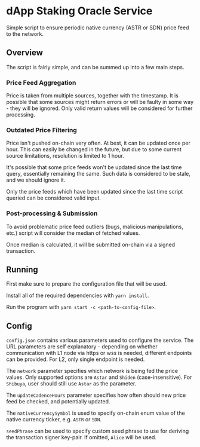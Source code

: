 # dApp Staking Oracle Service

Simple script to ensure periodic native currency (ASTR or SDN) price feed to the network.

## Overview

The script is fairly simple, and can be summed up into a few main steps.

### Price Feed Aggregation

Price is taken from multiple sources, together with the timestamp.
It is possible that some sources might return errors or will be faulty in some way - they will be ignored.
Only valid return values will be considered for further processing.

### Outdated Price Filtering

Price isn't pushed on-chain very often. At best, it can be updated once per hour.
This can easily be changed in the future, but due to some current source limitations, resolution is limited to 1 hour.

It's possible that some price feeds won't be updated since the last time query, essentially remaining the same.
Such data is considered to be stale, and we should ignore it.

Only the price feeds which have been updated since the last time script queried can be considered valid input.

### Post-processing & Submission

To avoid problematic price feed outliers (bugs, malicious manipulations, etc.) script will consider the median of fetched values.

Once median is calculated, it will be submitted on-chain via a signed transaction.

## Running

First make sure to prepare the configuration file that will be used.

Install all of the required dependencies with `yarn install`.

Run the program with `yarn start -c <path-to-config-file>`.

## Config

`config.json` contains various parameters used to configure the service.
The URL parameters are self explanatory - depending on whether communication with L1 node via https or wss is needed, different endpoints can be provided. For L2, only single endpoint is needed.

The `network` parameter specifies which network is being fed the price values. Only supported options are `Astar` and `Shiden` (case-insensitive). For `Shibuya`, user should still use `Astar` as the parameter.

The `updateCadenceHours` parameter specifies how often should new price feed be checked, and potentially updated.

The `nativeCurrencySymbol` is used to specify on-chain enum value of the native currency ticker, e.g. `ASTR` or `SDN`.

`seedPhrase` can be used to specify custom seed phrase to use for deriving the transaction signer key-pair. If omitted, `Alice` will be used.
